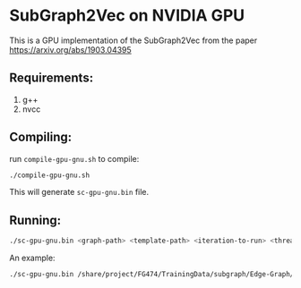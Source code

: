# SubGraph2Vec on NVIDIA GPU

This is a GPU implementation of the SubGraph2Vec  from the paper  
https://arxiv.org/abs/1903.04395

## Requirements:
1. g++
2. nvcc

## Compiling:

run `compile-gpu-gnu.sh` to compile:

```bash
./compile-gpu-gnu.sh
```

This will generate `sc-gpu-gnu.bin` file.

## Running:

```bash
./sc-gpu-gnu.bin <graph-path> <template-path> <iteration-to-run> <threads> <read-binary> <write-binary> <prune> <use-SPMM>
```

An example:

```bash
./sc-gpu-gnu.bin /share/project/FG474/TrainingData/subgraph/Edge-Graph/orkut.graph /share/project/FG474/TrainingData/subgraph/template/u10-1.fascia 10 24 0 0 1 1
```


